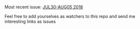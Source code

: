 Most recent issue: [JUL30-AUG05 2018](https://github.com/preslavrachev/twil/blob/master/2018/august/jul30-aug05-2018.md)

Feel free to add yourselves as watchers to this repo and send me interesting links as issues